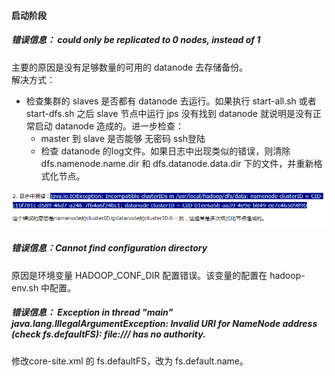 #### 启动阶段

##### 错误信息： could only be replicated to 0 nodes, instead of 1

主要的原因是没有足够数量的可用的 datanode 去存储备份。<br>
解决方式：

- 检查集群的 slaves 是否都有 datanode 去运行。如果执行 start-all.sh 或者 start-dfs.sh 之后 slave 节点中运行 jps 没有找到 datanode 就说明是没有正常启动 datanode 造成的。进一步检查：
  - master 到 slave 是否能够 无密码 ssh登陆
  - 检查 datanode 的log文件。如果日志中出现类似的错误，则清除 dfs.namenode.name.dir 和 dfs.datanode.data.dir 下的文件，并重新格式化节点。

![](img/错误搜集1.png)

##### 错误信息：Cannot find configuration directory

原因是环境变量 HADOOP_CONF_DIR 配置错误。该变量的配置在 hadoop-env.sh 中配置。



##### 错误信息： Exception in thread "main" java.lang.IllegalArgumentException: Invalid URI for NameNode address (check fs.defaultFS): file:/// has no authority.

修改core-site.xml 的 fs.defaultFS，改为 fs.default.name。
















